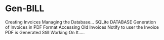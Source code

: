 # Gen-BILL
Creating  Invoices
Managing the Database... SQLite DATABASE
Generation of Invoices in PDF Format
Accessing Old Invoices
Notify to user the Invoice PDF is Generated
Still Working On It.....
